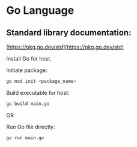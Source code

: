 # Go Language

## Standard library documentation:
[https://pkg.go.dev/std](https://pkg.go.dev/std)

Install Go for host.

Initiate package:

```bash
go mod init <package_name>
```


Build executable for host:

```bash
go build main.go
```

OR

Run Go file directly:

```bash
go run main.go
```
